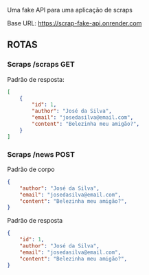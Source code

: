 Uma fake API para uma aplicação de scraps

Base URL: https://scrap-fake-api.onrender.com

## ROTAS

### Scraps /scraps GET

Padrão de resposta:

```json
[
    {
        "id": 1,
        "author": "José da Silva",
        "email": "josedasilva@email.com",
        "content": "Belezinha meu amigão?",
    } 
]
```

### Scraps /news POST

Padrão de corpo

```json
{
    "author": "José da Silva",
    "email": "josedasilva@email.com",
    "content": "Belezinha meu amigão?",
} 
```

Padrão de resposta

```json
{
    "id": 1,
    "author": "José da Silva",
    "email": "josedasilva@email.com",
    "content": "Belezinha meu amigão?",
} 
```